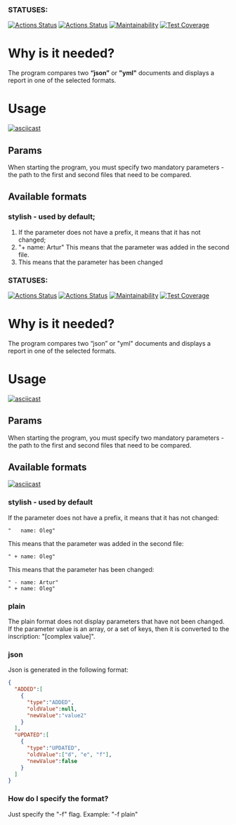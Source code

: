 ### **STATUSES**:
[![Actions Status](https://github.com/zoyart/java-project-71/actions/workflows/hexlet-check.yml/badge.svg)](https://github.com/zoyart/java-project-71/actions) [![Actions Status](https://github.com/zoyart/java-project-71/actions/workflows/makefile.yml/badge.svg)](https://github.com/zoyart/java-project-71/actions) [![Maintainability](https://api.codeclimate.com/v1/badges/4a8a2accd783a1122f43/maintainability)](https://codeclimate.com/github/zoyart/java-project-71/maintainability) [![Test Coverage](https://api.codeclimate.com/v1/badges/4a8a2accd783a1122f43/test_coverage)](https://codeclimate.com/github/zoyart/java-project-71/test_coverage)
# Why is it needed?
The program compares two **“json”** or **"yml"** documents and displays a report in one of the selected formats.
# Usage
[![asciicast](https://asciinema.org/a/Ngd1qBxXSLBxyhFY6loanGieI.svg)](https://asciinema.org/a/Ngd1qBxXSLBxyhFY6loanGieI)
## Params
When starting the program, you must specify two mandatory parameters - the path to the first and second files that need to be compared.
## Available formats
### stylish - used by default;
1. If the parameter does not have a prefix, it means that it has not changed;
2. "+ name: Artur"
   This means that the parameter was added in the second file.
3. This means that the parameter has been changed
### **STATUSES**:
[![Actions Status](https://github.com/zoyart/java-project-71/actions/workflows/hexlet-check.yml/badge.svg)](https://github.com/zoyart/java-project-71/actions) [![Actions Status](https://github.com/zoyart/java-project-71/actions/workflows/makefile.yml/badge.svg)](https://github.com/zoyart/java-project-71/actions) [![Maintainability](https://api.codeclimate.com/v1/badges/4a8a2accd783a1122f43/maintainability)](https://codeclimate.com/github/zoyart/java-project-71/maintainability) [![Test Coverage](https://api.codeclimate.com/v1/badges/4a8a2accd783a1122f43/test_coverage)](https://codeclimate.com/github/zoyart/java-project-71/test_coverage)
# Why is it needed?
The program compares two “json” or "yml" documents and displays a report in one of the selected formats.
# Usage
[![asciicast](https://asciinema.org/a/sVzHlEFoaa2eajuiVUIx1qbNi.svg)](https://asciinema.org/a/sVzHlEFoaa2eajuiVUIx1qbNi)
## Params
When starting the program, you must specify two mandatory parameters - the path to the first and second files that need to be compared.
## Available formats
[![asciicast](https://asciinema.org/a/MTGXS1OQcLJy5gagd0MZiDqFU.svg)](https://asciinema.org/a/MTGXS1OQcLJy5gagd0MZiDqFU)
### stylish - used by default
If the parameter does not have a prefix, it means that it has not changed:
```text
"   name: Oleg"
```
This means that the parameter was added in the second file:
```text
" + name: Oleg"
```
This means that the parameter has been changed:
```text
" - name: Artur"
" + name: Oleg"
```
### plain
The plain format does not display parameters that have not been changed.
If the parameter value is an array, or a set of keys, then it is converted to the inscription: "[complex value]".
### json
Json is generated in the following format:
```json
{
  "ADDED":[
    {
      "type":"ADDED",
      "oldValue":null,
      "newValue":"value2"
    }
  ],
  "UPDATED":[
    {
      "type":"UPDATED",
      "oldValue":["d", "e", "f"],
      "newValue":false
    }
  ]
}
```
### How do I specify the format?
Just specify the "-f" flag.
Example: "-f plain"